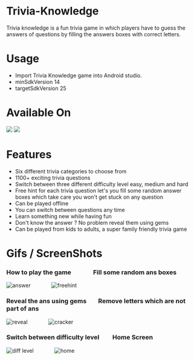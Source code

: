 # Trivia-Knowledge
Trivia knowledge is a fun trivia game in which players have to guess the answers of questions by filling the answers boxes with correct letters.

# Usage
- Import Trivia Knowledge game into Android studio.
- minSdkVersion 14
- targetSdkVersion 25

# Available On
[<img src="https://i.imgur.com/V1oCmpL.png">](https://play.google.com/store/apps/details?id=sarveshchavan777.inrerface2&hl=en)
[<img src="https://i.imgur.com/VT8YDwJ.png">](https://www.amazon.com/gp/product/B075KQ7P9N)

# Features
- Six different trivia categories to choose from 
- 1100+ exciting trivia questions
- Switch between three different difficulty level easy, medium and hard
- Free hint for each trivia question let's you fill some random answer boxes which take care you won't get stuck on any question 
- Can be played offline 
- You can switch between questions any time
- Learn something new while having fun
- Don't know the answer ? No problem reveal them using gems
- Can be played from kids to adults, a super family friendly trivia game

# Gifs / ScreenShots
### How to play the game&nbsp;&nbsp;&nbsp;&nbsp;&nbsp;&nbsp;&nbsp;&nbsp;&nbsp;&nbsp;&nbsp;&nbsp;&nbsp;&nbsp;&nbsp;Fill some random ans boxes   
![answer](https://user-images.githubusercontent.com/22947683/30382249-44efde84-9864-11e7-9644-716deac6e6a5.gif)
&nbsp;&nbsp;&nbsp;&nbsp;&nbsp;&nbsp;&nbsp;&nbsp;&nbsp;&nbsp;&nbsp;&nbsp;
![freehint](https://user-images.githubusercontent.com/22947683/30382256-4acdcb5e-9864-11e7-9591-11c9c904872c.gif)
### Reveal the ans using gems&nbsp;&nbsp;&nbsp;&nbsp;&nbsp;&nbsp;&nbsp;&nbsp;Remove letters which are not part of ans   
![reveal](https://user-images.githubusercontent.com/22947683/30382258-4e198a3c-9864-11e7-9344-2e9ba0a7fe06.gif)
&nbsp;&nbsp;&nbsp;&nbsp;&nbsp;&nbsp;&nbsp;&nbsp;&nbsp;&nbsp;&nbsp;&nbsp;
![cracker](https://user-images.githubusercontent.com/22947683/30382261-4f77eb58-9864-11e7-89e4-b3175757e69a.gif)
### Switch between difficulty level&nbsp;&nbsp;&nbsp;&nbsp;&nbsp;&nbsp;&nbsp;&nbsp;&nbsp;Home Screen
![diff level](https://user-images.githubusercontent.com/22947683/30382270-54a9b124-9864-11e7-9397-86132d43e007.gif)
&nbsp;&nbsp;&nbsp;&nbsp;&nbsp;&nbsp;&nbsp;&nbsp;&nbsp;&nbsp;&nbsp;&nbsp;
![home](https://user-images.githubusercontent.com/22947683/30382271-55315b74-9864-11e7-8627-146c4ecdb186.gif)
